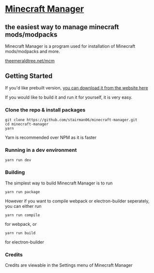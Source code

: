 # [Minecraft Manager](https://theemeraldtree.net/mcm/)
## the easiest way to manage minecraft mods/modpacks

Minecraft Manager is a program used for installation of Minecraft mods/modpacks and more.

[theemeraldtree.net/mcm](https://theemeraldtree.net/mcm)

## Getting Started
If you'd like prebuilt version, [you can download it from the website here](https://theemeraldtree.net/mcm/download)

If you would like to build it and run it for yourself, it is very easy.
### Clone the repo & install packages
```
git clone https://github.com/stairman06/minecraft-manager.git
cd minecraft-manager
yarn
```
Yarn is recommended over NPM as it is faster

### Running in a dev environment
```
yarn run dev
```

### Building
The simplest way to build Minecraft Manager is to run
```
yarn run package
```

However if you want to compile webpack or electron-builder seperately, you can either run
```
yarn run compile
```
for webpack, or
```
yarn run build
```
for electron-builder


### Credits
Credits are viewable in the Settings menu of Minecraft Manager
